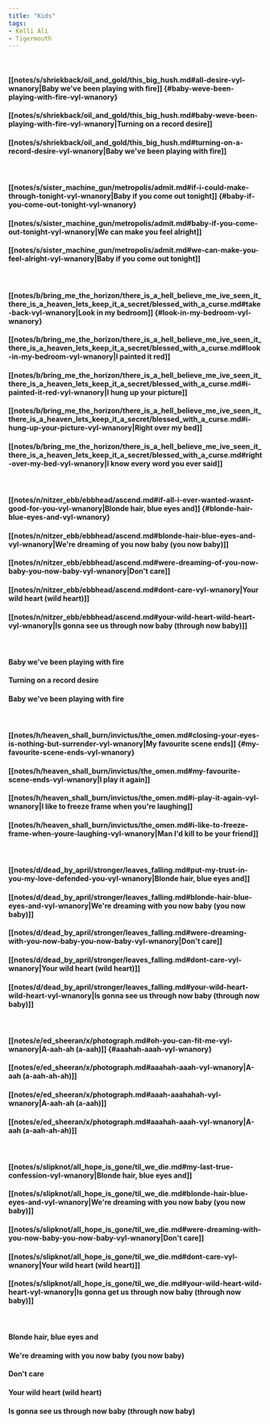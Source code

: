 ```yaml
---
title: "Kids"
tags:
- Kelli Ali
- Tigermouth
---
```

&nbsp;
#### [[notes/s/shriekback/oil_and_gold/this_big_hush.md#all-desire-vyl-wnanory|Baby we've been playing with fire]] {#baby-weve-been-playing-with-fire-vyl-wnanory}
#### [[notes/s/shriekback/oil_and_gold/this_big_hush.md#baby-weve-been-playing-with-fire-vyl-wnanory|Turning on a record desire]]
#### [[notes/s/shriekback/oil_and_gold/this_big_hush.md#turning-on-a-record-desire-vyl-wnanory|Baby we've been playing with fire]]
&nbsp;
#### [[notes/s/sister_machine_gun/metropolis/admit.md#if-i-could-make-through-tonight-vyl-wnanory|Baby if you come out tonight]] {#baby-if-you-come-out-tonight-vyl-wnanory}
#### [[notes/s/sister_machine_gun/metropolis/admit.md#baby-if-you-come-out-tonight-vyl-wnanory|We can make you feel alright]]
#### [[notes/s/sister_machine_gun/metropolis/admit.md#we-can-make-you-feel-alright-vyl-wnanory|Baby if you come out tonight]]
&nbsp;
#### [[notes/b/bring_me_the_horizon/there_is_a_hell_believe_me_ive_seen_it_there_is_a_heaven_lets_keep_it_a_secret/blessed_with_a_curse.md#take-back-vyl-wnanory|Look in my bedroom]] {#look-in-my-bedroom-vyl-wnanory}
#### [[notes/b/bring_me_the_horizon/there_is_a_hell_believe_me_ive_seen_it_there_is_a_heaven_lets_keep_it_a_secret/blessed_with_a_curse.md#look-in-my-bedroom-vyl-wnanory|I painted it red]]
#### [[notes/b/bring_me_the_horizon/there_is_a_hell_believe_me_ive_seen_it_there_is_a_heaven_lets_keep_it_a_secret/blessed_with_a_curse.md#i-painted-it-red-vyl-wnanory|I hung up your picture]]
#### [[notes/b/bring_me_the_horizon/there_is_a_hell_believe_me_ive_seen_it_there_is_a_heaven_lets_keep_it_a_secret/blessed_with_a_curse.md#i-hung-up-your-picture-vyl-wnanory|Right over my bed]]
#### [[notes/b/bring_me_the_horizon/there_is_a_hell_believe_me_ive_seen_it_there_is_a_heaven_lets_keep_it_a_secret/blessed_with_a_curse.md#right-over-my-bed-vyl-wnanory|I know every word you ever said]]
&nbsp;
#### [[notes/n/nitzer_ebb/ebbhead/ascend.md#if-all-i-ever-wanted-wasnt-good-for-you-vyl-wnanory|Blonde hair, blue eyes and]] {#blonde-hair-blue-eyes-and-vyl-wnanory}
#### [[notes/n/nitzer_ebb/ebbhead/ascend.md#blonde-hair-blue-eyes-and-vyl-wnanory|We're dreaming of you now baby (you now baby)]]
#### [[notes/n/nitzer_ebb/ebbhead/ascend.md#were-dreaming-of-you-now-baby-you-now-baby-vyl-wnanory|Don't care]]
#### [[notes/n/nitzer_ebb/ebbhead/ascend.md#dont-care-vyl-wnanory|Your wild heart (wild heart)]]
#### [[notes/n/nitzer_ebb/ebbhead/ascend.md#your-wild-heart-wild-heart-vyl-wnanory|Is gonna see us through now baby (through now baby)]]
&nbsp;
#### Baby we've been playing with fire
#### Turning on a record desire
#### Baby we've been playing with fire
&nbsp;
#### [[notes/h/heaven_shall_burn/invictus/the_omen.md#closing-your-eyes-is-nothing-but-surrender-vyl-wnanory|My favourite scene ends]] {#my-favourite-scene-ends-vyl-wnanory}
#### [[notes/h/heaven_shall_burn/invictus/the_omen.md#my-favourite-scene-ends-vyl-wnanory|I play it again]]
#### [[notes/h/heaven_shall_burn/invictus/the_omen.md#i-play-it-again-vyl-wnanory|I like to freeze frame when you're laughing]]
#### [[notes/h/heaven_shall_burn/invictus/the_omen.md#i-like-to-freeze-frame-when-youre-laughing-vyl-wnanory|Man I'd kill to be your friend]]
&nbsp;
#### [[notes/d/dead_by_april/stronger/leaves_falling.md#put-my-trust-in-you-my-love-defended-you-vyl-wnanory|Blonde hair, blue eyes and]]
#### [[notes/d/dead_by_april/stronger/leaves_falling.md#blonde-hair-blue-eyes-and-vyl-wnanory|We're dreaming with you now baby (you now baby)]]
#### [[notes/d/dead_by_april/stronger/leaves_falling.md#were-dreaming-with-you-now-baby-you-now-baby-vyl-wnanory|Don't care]]
#### [[notes/d/dead_by_april/stronger/leaves_falling.md#dont-care-vyl-wnanory|Your wild heart (wild heart)]]
#### [[notes/d/dead_by_april/stronger/leaves_falling.md#your-wild-heart-wild-heart-vyl-wnanory|Is gonna see us through now baby (through now baby)]]
&nbsp;
#### [[notes/e/ed_sheeran/x/photograph.md#oh-you-can-fit-me-vyl-wnanory|A-aah-ah (a-aah)]] {#aaahah-aaah-vyl-wnanory}
#### [[notes/e/ed_sheeran/x/photograph.md#aaahah-aaah-vyl-wnanory|A-aah (a-aah-ah-ah)]]
#### [[notes/e/ed_sheeran/x/photograph.md#aaah-aaahahah-vyl-wnanory|A-aah-ah (a-aah)]]
#### [[notes/e/ed_sheeran/x/photograph.md#aaahah-aaah-vyl-wnanory|A-aah (a-aah-ah-ah)]]
&nbsp;
#### [[notes/s/slipknot/all_hope_is_gone/til_we_die.md#my-last-true-confession-vyl-wnanory|Blonde hair, blue eyes and]]
#### [[notes/s/slipknot/all_hope_is_gone/til_we_die.md#blonde-hair-blue-eyes-and-vyl-wnanory|We're dreaming with you now baby (you now baby)]]
#### [[notes/s/slipknot/all_hope_is_gone/til_we_die.md#were-dreaming-with-you-now-baby-you-now-baby-vyl-wnanory|Don't care]]
#### [[notes/s/slipknot/all_hope_is_gone/til_we_die.md#dont-care-vyl-wnanory|Your wild heart (wild heart)]]
#### [[notes/s/slipknot/all_hope_is_gone/til_we_die.md#your-wild-heart-wild-heart-vyl-wnanory|Is gonna get us through now baby (through now baby)]]
&nbsp;
#### Blonde hair, blue eyes and
#### We're dreaming with you now baby (you now baby)
#### Don't care
#### Your wild heart (wild heart)
#### Is gonna see us through now baby (through now baby)
